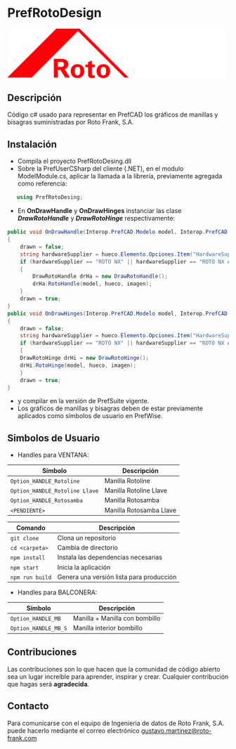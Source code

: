 # PrefRotoDesign
![screenshot](Roto_G3.jpg "Roto Frank SPN")

## Descripción
Código c# usado para representar en PrefCAD los gráficos de manillas y bisagras suministradas por Roto Frank, S.A. 

## Instalación

- Compila el proyecto PrefRotoDesing.dll
- Sobre la PrefUserCSharp del cliente (.NET), en el modulo ModelModule.cs, aplicar la llamada a la librería, previamente agregada como referencia: 
```csharp
   using PrefRotoDesing;
```  
- En **OnDrawHandle** y **OnDrawHinges** instanciar las clase ***DrawRotoHandle*** y ***DrawRotoHinge*** respectivamente:
```csharp
public void OnDrawHandle(Interop.PrefCAD.Modelo model, Interop.PrefCAD.Hueco hueco, Interop.PrefCAD.ModelImage imagen, out bool drawn)
{
    drawn = false;
    string hardwareSupplier = hueco.Elemento.Opciones.Item("HardwareSupplier");
    if (hardwareSupplier == "ROTO NX" || hardwareSupplier == "ROTO NX ALU")
    {
        DrawRotoHandle drHa = new DrawRotoHandle();
        drHa.RotoHandle(model, hueco, imagen);
    }
    drawn = true;
}
public void OnDrawHinges(Interop.PrefCAD.Modelo model, Interop.PrefCAD.Hueco hueco, Interop.PrefCAD.ModelImage imagen, out bool drawn)
{
    drawn = false;
    string hardwareSupplier = hueco.Elemento.Opciones.Item("HardwareSupplier");
    if (hardwareSupplier == "ROTO NX" || hardwareSupplier == "ROTO NX ALU")
    {
	DrawRotoHinge drHi = new DrawRotoHinge();
	drHi.RotoHinge(model, hueco, imagen);
    }
    drawn = true;
}
```  
- y compilar en la versión de PrefSuite vigente.
- Los gráficos de manillas y bisagras deben de estar previamente aplicados como símbolos de usuario en PrefWise.

## Simbolos de Usuario

- Handles para VENTANA:
  
| Símbolo                       | Descripción                            |
|-------------------------------|----------------------------------------|
| `Option_HANDLE_Rotoline`      | Manilla Rotoline                       |
| `Option_HANDLE_Rotoline Llave`| Manilla Rotoline Llave                 |
| `Option_HANDLE_Rotosamba`     | Manilla Rotosamba                      |
| `<PENDIENTE>`                 | Manilla Rotosamba Llave                |


| Comando          | Descripción                                      |
|-----------------|--------------------------------------------------|
| `git clone`     | Clona un repositorio                            |
| `cd <carpeta>`  | Cambia de directorio                           |
| `npm install`   | Instala las dependencias necesarias             |
| `npm start`     | Inicia la aplicación                            |
| `npm run build` | Genera una versión lista para producción        |

  
- Handles para BALCONERA:
  
| Símbolo                | Descripción                                      |
|------------------------|--------------------------------------------------|
| `Option_HANDLE_MB`     | Manilla + Manilla con bombillo                   |
| `Option_HANDLE_MB_S`   | Manilla interior bombillo                        |




## Contribuciones

Las contribuciones son lo que hacen que la comunidad de código abierto sea un lugar increíble para aprender, inspirar y crear. Cualquier contribución que hagas será **agradecida**.

## Contacto

Para comunicarse con el equipo de Ingenieria de datos de Roto Frank, S.A. puede hacerlo mediante el correo electrónico <gustavo.martinez@roto-frank.com>
